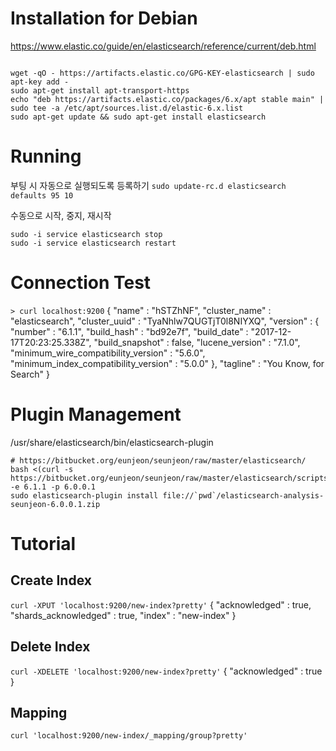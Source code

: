 <!-- TITLE: Elasticsearch -->
<!-- SUBTITLE: A quick summary of Elasticsearch -->

# Installation for Debian
https://www.elastic.co/guide/en/elasticsearch/reference/current/deb.html
```sudo apt-get install openjdk-8-jdk

wget -qO - https://artifacts.elastic.co/GPG-KEY-elasticsearch | sudo apt-key add -
sudo apt-get install apt-transport-https
echo "deb https://artifacts.elastic.co/packages/6.x/apt stable main" | sudo tee -a /etc/apt/sources.list.d/elastic-6.x.list
sudo apt-get update && sudo apt-get install elasticsearch
```
# Running
부팅 시 자동으로 실행되도록 등록하기
`sudo update-rc.d elasticsearch defaults 95 10`

수동으로 시작, 중지, 재시작
```sudo -i service elasticsearch start
sudo -i service elasticsearch stop
sudo -i service elasticsearch restart
```

# Connection Test
`> curl localhost:9200`
{
  "name" : "hSTZhNF",
  "cluster_name" : "elasticsearch",
  "cluster_uuid" : "TyaNhlw7QUGTjT0l8NIYXQ",
  "version" : {
    "number" : "6.1.1",
    "build_hash" : "bd92e7f",
    "build_date" : "2017-12-17T20:23:25.338Z",
    "build_snapshot" : false,
    "lucene_version" : "7.1.0",
    "minimum_wire_compatibility_version" : "5.6.0",
    "minimum_index_compatibility_version" : "5.0.0"
  },
  "tagline" : "You Know, for Search"
}

# Plugin Management
/usr/share/elasticsearch/bin/elasticsearch-plugin

```
# https://bitbucket.org/eunjeon/seunjeon/raw/master/elasticsearch/
bash <(curl -s https://bitbucket.org/eunjeon/seunjeon/raw/master/elasticsearch/scripts/downloader.sh) -e 6.1.1 -p 6.0.0.1
sudo elasticsearch-plugin install file://`pwd`/elasticsearch-analysis-seunjeon-6.0.0.1.zip
```

# Tutorial
## Create Index
`curl -XPUT 'localhost:9200/new-index?pretty'`
{
  "acknowledged" : true,
  "shards_acknowledged" : true,
  "index" : "new-index"
}

## Delete Index
`curl -XDELETE 'localhost:9200/new-index?pretty'`
{
  "acknowledged" : true
}

## Mapping
`curl 'localhost:9200/new-index/_mapping/group?pretty'`


